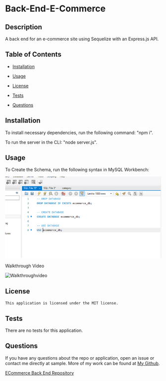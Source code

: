 # Back-End-E-Commerce

## Description
A back end for an e-commerce site using Sequelize with an Express.js API.

  ## Table of Contents
  
  * [Installation](#installation)
  
  * [Usage](#usage)
  
  * [License](#license)

  * [Tests](#tests)
  
  * [Questions](#questions)
  
  ## Installation
  
  To install necessary dependencies, run the following command: "npm i".

  To run the server in the CLI: "node server.js".
  
  
  ## Usage

To Create the Schema, run the following syntax in MySQL Workbench:

  ![Create Schema Schema](img/CreateSchemaECommerce.PNG)
  
Walkthrough Video

  ![Walkthroughvideo](img/ECommerceWalkthrough.gif)

  
  ## License
    
    This application is licensed under the MIT license.
    

  ## Tests
  
  There are no tests for this application.
  
      
  ## Questions  

  If you have any questions about the repo or application, open an issue or contact me directly at sample. More of my work can be found at [My Github](https://github.com/brob92993).

  [ECommerce Back End Repository](https://github.com/brob92993/Back-End-E-Commerce.git)
